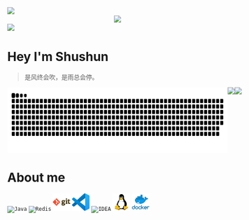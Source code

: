

<img src="https://i.imgur.com/waxVImv.png"/>
<div align="center">
   <img  src="https://github-readme-activity-graph.vercel.app/graph?username=GEKSS5289&theme=github-compact" />
</div>
<img src="https://i.imgur.com/waxVImv.png"/>





# Hey I'm Shushun
> 是风终会吹，是雨总会停。

<div style="display:flex;justify-content: space-between">
      <img  src="https://github.com/1999AZZAR/1999AZZAR/blob/main/resources/img/grid-snake.svg" alt="snake" />
<img  src="https://github-readme-stats.vercel.app/api?username=GEKSS5289&show_icons=true&theme=flat" height="150"/>
<img  src="https://streak-stats.demolab.com?user=GEKSS5289&theme=default&locale=zh_Hans&date_format=%5BY.%5Dn.j" height="150" />

</div>



# About me

<code><img height="40" src="https://img.icons8.com/color/48/000000/java-coffee-cup-logo--v1.png" alt="Java" title="Java"></code>
<code><img height="40" src="https://img.icons8.com/color/48/000000/redis.png" alt="Redis" title="Redis"></code>
<code><img height="40" src="https://raw.githubusercontent.com/github/explore/80688e429a7d4ef2fca1e82350fe8e3517d3494d/topics/git/git.png" alt="Git" title="Git"></code>
<code><img height="40" src="https://raw.githubusercontent.com/github/explore/80688e429a7d4ef2fca1e82350fe8e3517d3494d/topics/visual-studio-code/visual-studio-code.png" alt="VSCode" title="VSCode"></code>
<code><img height="40" src="https://img.icons8.com/color/48/000000/intellij-idea.png" alt="IDEA" title="IDEA"></code>
<code><img height="40" src="https://raw.githubusercontent.com/github/explore/80688e429a7d4ef2fca1e82350fe8e3517d3494d/topics/linux/linux.png" alt="Linux" title="Linux"></code>
<code><img height="40" src="https://raw.githubusercontent.com/github/explore/80688e429a7d4ef2fca1e82350fe8e3517d3494d/topics/docker/docker.png" alt="Docker" title="Docker"></code>


